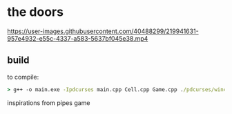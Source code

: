 # the doors

https://user-images.githubusercontent.com/40488299/219941631-957e4932-e55c-4337-a583-5637bf045e38.mp4

## build

to compile:

```cmd
> g++ -o main.exe -Ipdcurses main.cpp Cell.cpp Game.cpp ./pdcurses/wincon/pdcurses.a
```

inspirations from pipes game
